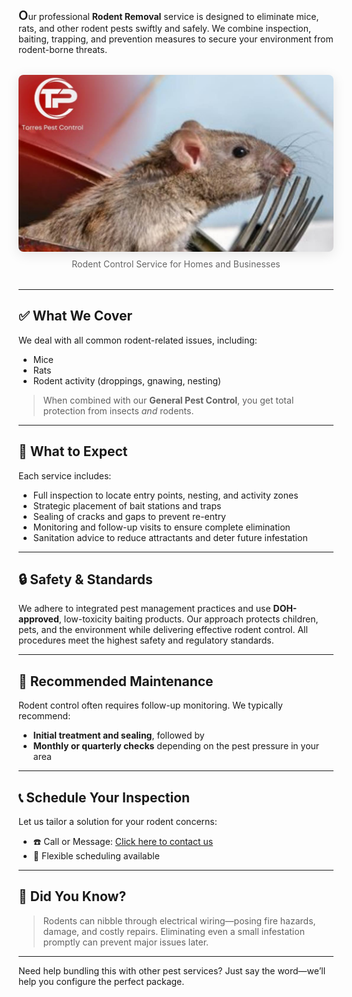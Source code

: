 <span style="font-size:1.25rem; font-weight:600">O</span>ur professional <strong>Rodent Removal</strong> service is designed to eliminate mice, rats, and other rodent pests swiftly and safely. We combine inspection, baiting, trapping, and prevention measures to secure your environment from rodent-borne threats.

<figure style="margin: 2rem auto; text-align: center;">
  <img src="/images/services/rodent-removal.jpg" alt="Rodent Control Banner" style="max-width: 100%; border-radius: 0.5rem; box-shadow: 0 4px 20px rgba(0,0,0,0.1);" />
  <figcaption style="margin-top: 0.5rem; font-size: 0.875rem; color: #666;">Rodent Control Service for Homes and Businesses</figcaption>
</figure>

---

## ✅ What We Cover

We deal with all common rodent-related issues, including:

- Mice  
- Rats  
- Rodent activity (droppings, gnawing, nesting)

> When combined with our **General Pest Control**, you get total protection from insects *and* rodents.

---

## 🧰 What to Expect

Each service includes:

- Full inspection to locate entry points, nesting, and activity zones  
- Strategic placement of bait stations and traps  
- Sealing of cracks and gaps to prevent re-entry  
- Monitoring and follow-up visits to ensure complete elimination  
- Sanitation advice to reduce attractants and deter future infestation

---

## 🔒 Safety & Standards

We adhere to integrated pest management practices and use **DOH-approved**, low-toxicity baiting products. Our approach protects children, pets, and the environment while delivering effective rodent control. All procedures meet the highest safety and regulatory standards.

---

## 🔁 Recommended Maintenance

Rodent control often requires follow-up monitoring. We typically recommend:

- **Initial treatment and sealing**, followed by  
- **Monthly or quarterly checks** depending on the pest pressure in your area

---

## 📞 Schedule Your Inspection

Let us tailor a solution for your rodent concerns:

- ☎️ Call or Message: [Click here to contact us](/#contact)  
- 📅 Flexible scheduling available

---

## 📌 Did You Know?

> Rodents can nibble through electrical wiring—posing fire hazards, damage, and costly repairs. Eliminating even a small infestation promptly can prevent major issues later.

---

Need help bundling this with other pest services? Just say the word—we’ll help you configure the perfect package.
